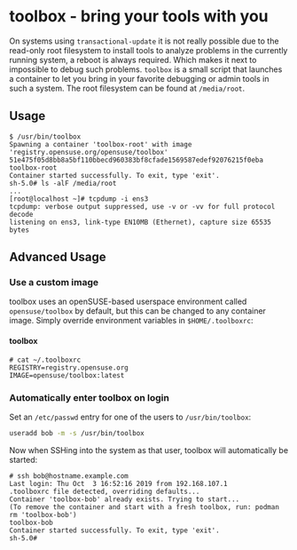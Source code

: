 # toolbox - bring your tools with you

On systems using `transactional-update` it is not really possible due to the read-only root filesystem to install tools to analyze problems in the currently running system, a reboot is always required. Which makes it next to impossible to debug such problems.
`toolbox` is a small script that launches a container to let you bring in your favorite debugging or admin tools in such a system. The root filesystem can be found at `/media/root`.

## Usage

```
$ /usr/bin/toolbox
Spawning a container 'toolbox-root' with image 'registry.opensuse.org/opensuse/toolbox'
51e475f05d8bb8a5bf110bbecd960383bf8cfade1569587edef92076215f0eba
toolbox-root
Container started successfully. To exit, type 'exit'.
sh-5.0# ls -alF /media/root
...
[root@localhost ~]# tcpdump -i ens3
tcpdump: verbose output suppressed, use -v or -vv for full protocol decode
listening on ens3, link-type EN10MB (Ethernet), capture size 65535 bytes
```

## Advanced Usage

### Use a custom image

toolbox uses an openSUSE-based userspace environment called `opensuse/toolbox` by default, but this can be changed to any container image. Simply override environment variables in `$HOME/.toolboxrc`:

#### toolbox

```
# cat ~/.toolboxrc
REGISTRY=registry.opensuse.org
IMAGE=opensuse/toolbox:latest
```

### Automatically enter toolbox on login

Set an `/etc/passwd` entry for one of the users to `/usr/bin/toolbox`:

```sh
useradd bob -m -s /usr/bin/toolbox
```

Now when SSHing into the system as that user, toolbox will automatically be started:

```
# ssh bob@hostname.example.com
Last login: Thu Oct  3 16:52:16 2019 from 192.168.107.1
.toolboxrc file detected, overriding defaults...
Container 'toolbox-bob' already exists. Trying to start...
(To remove the container and start with a fresh toolbox, run: podman rm 'toolbox-bob')
toolbox-bob
Container started successfully. To exit, type 'exit'.
sh-5.0# 
```
